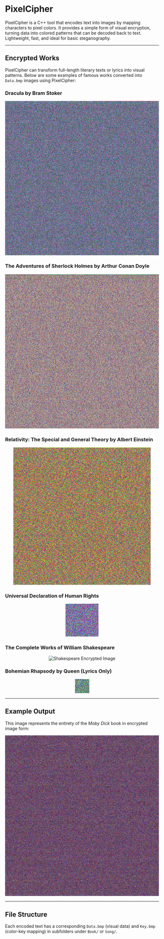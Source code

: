 # PixelCipher

PixelCipher is a C++ tool that encodes text into images by mapping characters to pixel colors. It provides a simple form of visual encryption, turning data into colored patterns that can be decoded back to text. Lightweight, fast, and ideal for basic steganography.

---

## Encrypted Works

PixelCipher can transform full-length literary texts or lyrics into visual patterns. Below are some examples of famous works converted into `Data.bmp` images using PixelCipher:

### Dracula by Bram Stoker

<p align="center">
  <img src="Book/Dracula/Data.bmp" alt="Dracula Encrypted Image" />
</p>

### The Adventures of Sherlock Holmes by Arthur Conan Doyle

<p align="center">
  <img src="Book/Sherlock_Holmes/Data.bmp" alt="Sherlock Holmes Encrypted Image" />
</p>

### Relativity: The Special and General Theory by Albert Einstein

<p align="center">
  <img src="Book/the_Special_and_General_Theory_by_Albert_Einstein/Data.bmp" alt="Einstein Relativity Encrypted Image" />
</p>

### Universal Declaration of Human Rights

<p align="center">
  <img src="Book/Universal_Declaration_of_Human_Rights/Data.bmp" alt="UDHR Encrypted Image" />
</p>

### The Complete Works of William Shakespeare

<p align="center">
  <img src="Book/William_Shakespeare/Data.bmp" alt="Shakespeare Encrypted Image" />
</p>

### Bohemian Rhapsody by Queen (Lyrics Only)

<p align="center">
  <img src="Song/Bohemian Rhapsody/Data.bmp" alt="Bohemian Rhapsody Encrypted Image" />
</p>

---

## Example Output

This image represents the entirety of the _Moby Dick_ book in encrypted image form:

<p align="center">
  <img src="images/Moby_Dick_Converted.png" alt="Moby Dick Image" />
</p>

---

## File Structure

Each encoded text has a corresponding `Data.bmp` (visual data) and `Key.bmp` (color-key mapping) in subfolders under `Book/` or `Song/`.
